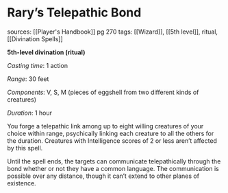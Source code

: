 # Rary’s Telepathic Bond
sources: [[Player's Handbook]] pg 270
tags: [[Wizard]], [[5th level]], ritual, [[Divination Spells]]

**5th-level divination (ritual)**

*Casting time*: 1 action

*Range*: 30 feet

*Components*: V, S, M (pieces of eggshell from two different kinds of creatures)

*Duration*: 1 hour

You forge a telepathic link among up to eight willing creatures of your choice within range, psychically linking each creature to all the others for the duration. Creatures with Intelligence scores of 2 or less aren’t affected by this spell.

Until the spell ends, the targets can communicate telepathically through the bond whether or not they have a common language. The communication is possible over any distance, though it can’t extend to other planes of existence.
